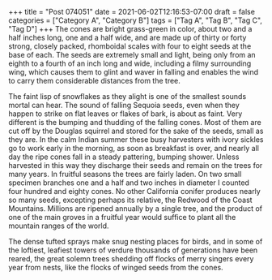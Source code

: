 +++
title = "Post 074051"
date = 2021-06-02T12:16:53-07:00
draft = false
categories = ["Category A", "Category B"]
tags = ["Tag A", "Tag B", "Tag C", "Tag D"]
+++
The cones are bright grass-green in color, about two and a half inches long, one and a half wide, and are made up of thirty or forty strong, closely packed, rhomboidal scales with four to eight seeds at the base of each. The seeds are extremely small and light, being only from an eighth to a fourth of an inch long and wide, including a filmy surrounding wing, which causes them to glint and waver in falling and enables the wind to carry them considerable distances from the tree.

The faint lisp of snowflakes as they alight is one of the smallest sounds mortal can hear. The sound of falling Sequoia seeds, even when they happen to strike on flat leaves or flakes of bark, is about as faint. Very different is the bumping and thudding of the falling cones. Most of them are cut off by the Douglas squirrel and stored for the sake of the seeds, small as they are. In the calm Indian summer these busy harvesters with ivory sickles go to work early in the morning, as soon as breakfast is over, and nearly all day the ripe cones fall in a steady pattering, bumping shower. Unless harvested in this way they discharge their seeds and remain on the trees for many years. In fruitful seasons the trees are fairly laden. On two small specimen branches one and a half and two inches in diameter I counted four hundred and eighty cones. No other California conifer produces nearly so many seeds, excepting perhaps its relative, the Redwood of the Coast Mountains. Millions are ripened annually by a single tree, and the product of one of the main groves in a fruitful year would suffice to plant all the mountain ranges of the world.

The dense tufted sprays make snug nesting places for birds, and in some of the loftiest, leafiest towers of verdure thousands of generations have been reared, the great solemn trees shedding off flocks of merry singers every year from nests, like the flocks of winged seeds from the cones.
